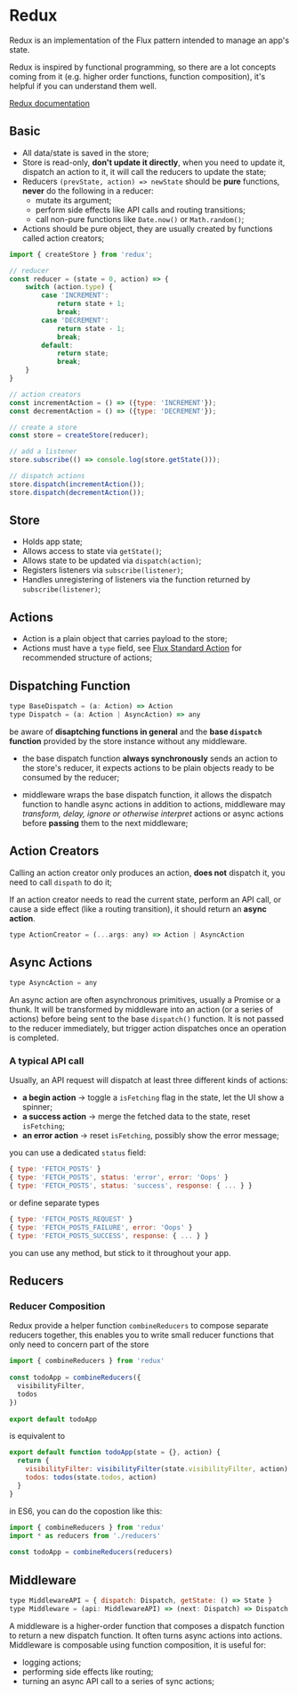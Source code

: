 Redux
===========

Redux is an implementation of the Flux pattern intended to manage an app's state.

Redux is inspired by functional programming, so there are a lot concepts coming from it (e.g. higher order functions, function composition), it's helpful if you can understand them well.

[Redux documentation](https://redux.js.org/)

## Basic 

* All data/state is saved in the store;
* Store is read-only, **don't update it directly**, when you need to update it, dispatch an action to it, it will call the reducers to update the state;
* Reducers `(prevState, action) => newState` should be **pure** functions, **never** do the following in a reducer:
  * mutate its argument;
  * perform side effects like API calls and routing transitions;
  * call non-pure functions like `Date.now()` or `Math.random()`;  
* Actions should be pure object, they are usually created by functions called action creators;


```js
import { createStore } from 'redux';

// reducer
const reducer = (state = 0, action) => {
    switch (action.type) {
        case 'INCREMENT':
            return state + 1;
            break;
        case 'DECREMENT': 
            return state - 1;
            break;
        default:
            return state;
            break;
    }
}

// action creators
const incrementAction = () => ({type: 'INCREMENT'});
const decrementAction = () => ({type: 'DECREMENT'});

// create a store
const store = createStore(reducer);

// add a listener
store.subscribe(() => console.log(store.getState()));

// dispatch actions
store.dispatch(incrementAction());
store.dispatch(decrementAction());
```


## Store

* Holds app state;
* Allows access to state via `getState()`;
* Allows state to be updated via `dispatch(action)`;
* Registers listeners via `subscribe(listener)`;
* Handles unregistering of listeners via the function returned by `subscribe(listener)`;


## Actions 

* Action is a plain object that carries payload to the store;
* Actions must have a `type` field, see [Flux Standard Action](https://github.com/redux-utilities/flux-standard-action) for recommended structure of actions;


## Dispatching Function

```js
type BaseDispatch = (a: Action) => Action
type Dispatch = (a: Action | AsyncAction) => any
```

be aware of **disaptching functions in general** and the **base `dispatch` function** provided by the store instance without any middleware.

* the base dispatch function **always synchronously** sends an action to the store's reducer, it expects actions to be plain objects ready to be consumed by the reducer;

* middleware wraps the base dispatch function, it allows the dispatch function to handle async actions in addition to actions, middleware may *transform, delay, ignore or otherwise interpret* actions or async actions before **passing** them to the next middleware;


## Action Creators

Calling an action creator only produces an action, **does not** dispatch it, you need to call `dispath` to do it;

If an action creator needs to read the current state, perform an API call, or cause a side effect (like a routing transition), it should return an **async action**.

```js
type ActionCreator = (...args: any) => Action | AsyncAction
```


## Async Actions

```js
type AsyncAction = any
```

An async action are often asynchronous primitives, usually a Promise or a thunk. It will be transformed by middleware into an action (or a series of actions) before being sent to the base `dispatch()` function. It is not passed to the reducer immediately, but trigger action dispatches once an operation is completed.

### A typical API call

Usually, an API request will dispatch at least three different kinds of actions: 

* **a begin action** -> toggle a `isFetching` flag in the state, let the UI show a spinner;
* **a success action** -> merge the fetched data to the state, reset `isFetching`;
* **an error action** -> reset `isFetching`, possibly show the error message;

you can use a dedicated `status` field:

```js
{ type: 'FETCH_POSTS' }
{ type: 'FETCH_POSTS', status: 'error', error: 'Oops' }
{ type: 'FETCH_POSTS', status: 'success', response: { ... } }
```

or define separate types

```js
{ type: 'FETCH_POSTS_REQUEST' }
{ type: 'FETCH_POSTS_FAILURE', error: 'Oops' }
{ type: 'FETCH_POSTS_SUCCESS', response: { ... } }
```

you can use any method, but stick to it throughout your app.



## Reducers

### Reducer Composition

Redux provide a helper function `combineReducers` to compose separate reducers together, this enables you to write small reducer functions that only need to concern part of the store

```js
import { combineReducers } from 'redux'
​
const todoApp = combineReducers({
  visibilityFilter,
  todos
})
​
export default todoApp
```

is equivalent to 

```js
export default function todoApp(state = {}, action) {
  return {
    visibilityFilter: visibilityFilter(state.visibilityFilter, action),
    todos: todos(state.todos, action)
  }
}
```

in ES6, you can do the copostion like this:

```js
import { combineReducers } from 'redux'
import * as reducers from './reducers'
​
const todoApp = combineReducers(reducers)
```

## Middleware

```js
type MiddlewareAPI = { dispatch: Dispatch, getState: () => State }
type Middleware = (api: MiddlewareAPI) => (next: Dispatch) => Dispatch
```

A middleware is a higher-order function that composes a dispatch function to return a new dispatch function. It often turns async actions into actions. Middleware is composable using function composition, it is useful for:

* logging actions;
* performing side effects like routing;
* turning an async API call to a series of sync actions;



